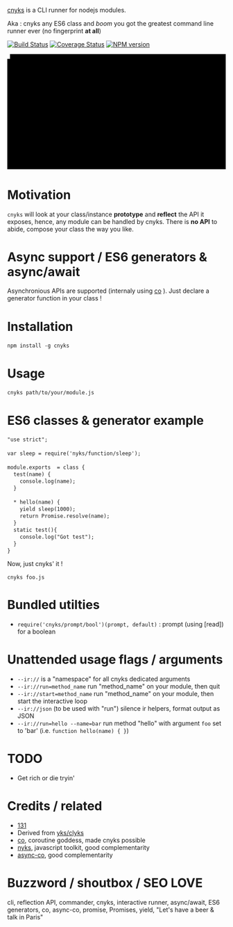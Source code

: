 [cnyks](https://github.com/131/cnyks) is a CLI runner for nodejs modules.

Aka : cnyks any ES6 class and *boom* you got the greatest command line runner ever (no fingerprint **at all**)

[![Build Status](https://travis-ci.org/131/cnyks.svg?branch=master)](https://travis-ci.org/131/cnyks)
[![Coverage Status](https://coveralls.io/repos/github/131/cnyks/badge.svg?branch=master)](https://coveralls.io/github/131/cnyks?branch=master)
[![NPM version](https://img.shields.io/npm/v/cnyks.svg)](https://www.npmjs.com/package/cnyks)


![demo workflow](/demo/cnyks.gif)

# Motivation
`cnyks` will look at your class/instance **prototype** and **reflect** the API it exposes, hence, any module can be handled by cnyks.
There is **no API** to abide, compose your class the way you like.

# Async support / ES6 generators & async/await
Asynchronious APIs are supported  (internaly using [co](https://github.com/tj/co) ). Just declare a generator function in your class !


# Installation

```
npm install -g cnyks
```

# Usage
```
cnyks path/to/your/module.js
```

# ES6 classes & generator example
```
"use strict";

var sleep = require('nyks/function/sleep');

module.exports  = class {
  test(name) {
    console.log(name);
  }

  * hello(name) {
    yield sleep(1000);
    return Promise.resolve(name);
  }
  static test(){
    console.log("Got test");
  }
}
```
Now, just cnyks' it !
```
cnyks foo.js
```

# Bundled utilties
* `require('cnyks/prompt/bool')(prompt, default)` : prompt (using [read]) for a boolean



# Unattended usage flags / arguments

* `--ir://` is a "namespace" for all cnyks dedicated arguments
* `--ir://run=method_name` run  "method_name" on your module, then quit
* `--ir://start=method_name` run "method_name" on your module, then start the interactive loop
* `--ir://json` (to be used with "run")  silence ir helpers, format output as JSON
* `--ir://run=hello --name=bar` run method "hello" with argument `foo` set to 'bar' (i.e. `function hello(name) { }`)




# TODO
* Get rich or die tryin'

# Credits / related
* [131](https://github.com/131)
* Derived from [yks/clyks](https://github.com/131/yks/blob/master/class/exts/cli/interactive_runner.php)
* [co](https://github.com/tj/co), coroutine goddess, made cnyks possible
* [nyks](https://github.com/131/nyks), javascript toolkit, good complementarity
* [async-co](https://github.com/mout/mout), good complementarity



# Buzzword / shoutbox / SEO LOVE
cli, reflection API, commander, cnyks, interactive runner, async/await, ES6 generators, co, async-co, promise, Promises, yield, "Let's have a beer & talk in Paris"


